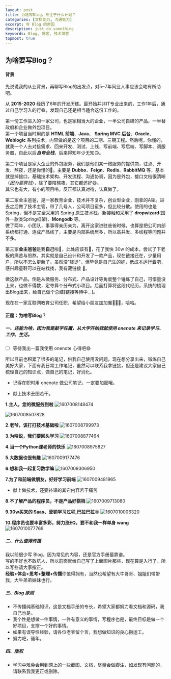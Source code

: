 ```yaml
---
layout: post
title: 为啥写Blog，专注于什么计划？
categories: [文档能力, 沟通能力]
excerpt: 写 Blog 的原因
description: just do something
keywords: Blog, 博客, 技术博客
topmost: true
---
```


## 为啥要写Blog？

#### 背景

先说说我的从业背景，再聊写Blog的出发点，对5~7年同业人事应该会略有所助吧。

从 **2015-2020** 经历了6年的开发历练。最开始并非IT专业出来的，工作1年后，通过自己学习入的行:smile:，发现自己还是相当适合这份工作的。

第一份工作进入的一家公司，也是家相当大的企业，一半公司自研的产品，一半替政府和企业做外包项目。  
第一个项目当时用的是 **HTML 前端**、**Java**、 **Spring MVC 后台**、**Oracle**、**Weblogic** 系列技术，内容做的是这个项目的二期、三期工程。然后呢，你懂的，就我一个人去对接需求、回来开发、测试、上线，写前端、写后端、写脚本、调服务器，自此以后***自夸全栈***，后来得知年少无知:upside_down_face:。 

第二个项目是家大企业的外包服务，我们是他们某一微服务的提供商，驻点、开发、熬夜，还是你懂的:rofl:。主要是 **Dubbo**、**Feign**、**Redis**、**RabbitMQ** 等，基本就是掉接口，基础技术架构、开发流程、沟通协调，因为是外包，接口文档很清晰（*因为要算钱*），除了要陪熬夜，其它都还好:smile:。       
其它也有大，有小的项目咯，反正都认真对待，认真做了。  

第二家金主爸爸，是一家教育企业，技术并不复杂，创业型企业，刚拿的A轮。进去之后做了技术主管，带了几号人，公司项目蛮多，但比较分散。使用的也是Spring，但不是完全采用的 Spring 原生技术栈，新接触和采用了 **dropwizard**(国外一款类Spring框架)、**Mongodb** 等。  
做了两年，小团队，事事得亲历亲为，离开这家进驻爸爸时候，也算是把公司内部系统都打通，连成产品线了，主要是内部系统居多，所以高并发、多线程等问题并不多。

第三家**金主爸爸**是我**自己**啦:clap:，此处应该有:clap:，花了我快 30w 的成本，尝试了下老板的痛苦与煎熬。其实就是自己设计和开发了一款产品，现在链接还在，少量用户，所以不怎么更新了。虽然没"钱途"，但毕竟是自己生的娃，低成本运行着吧，感兴趣童鞋可以在站找找，我有藏链接 :turkey:。

做这款产品，倒是从微服务、分布式、产品设计等角度整个锤炼了自己，可惜量没上来，也做不得数，定夺算个分布式小项目。后面打算将这段代经历，系统的梳理出Blog出来，给自己做个总结[链接等待中...]。

现在在一家互联网教育公司任职，希望给小朋友加加餐:bug::bug::bug:，哈哈。

#### 正题：为啥写Blog？

##### 一、还能为啥，因为我是敲字狂魔，从大学开始我就使用 onenote 来记录学习、工作、生活。  

- [ ] 等待我出一篇我使用 onenote 心得吧:smile:   

所以目前也积累了很多的笔记，供我自己使用没问题，现在想分享出来，锻炼自己美好大家，下面有我日常工作笔记，虽然可以联系我拿链接，但还是建议大家自己梳理自己的知识点，做自己的笔记，好消化。

- 记得在职时用 onenote 做公司笔记，一定要加密哦。

- 献上技术丑图若干。

**1.主人，您的微服务到啦**
![1607008148474](/images/posts/2020-12-03-why-blog-what-plan/1607008148474.png)

![1607008507828](/images/posts/2020-12-03-why-blog-what-plan/1607008507828.png)

**2.老爷，该打打技术基础啦**
![1607008799973](/images/posts/2020-12-03-why-blog-what-plan/1607008799973.png)

**3.为啥说，我们要回头学习**
![1607008877464](/images/posts/2020-12-03-why-blog-what-plan/1607008877464.png)

**4.当一个Python课老师的快乐**
![1607008975827](/images/posts/2020-12-03-why-blog-what-plan/1607008975827.png)

**5.大数据也很有趣**
![1607009177476](/images/posts/2020-12-03-why-blog-what-plan/1607009177476.png)

**6.想和我一起复习数学嘛**
![1607009306950](/images/posts/2020-12-03-why-blog-what-plan/1607009306950.png)

**7.为了和前端做朋友，好好学习前端**
![1607009481965](/images/posts/2020-12-03-why-blog-what-plan/1607009481965.png)

- 献上做技术，还要补课的其它内容若干痛苦

**8.不了解产品的程序员，不是产品好搭档**
![1607009713080](/images/posts/2020-12-03-why-blog-what-plan/1607009713080.png)

**9.30w买来的 Saas、营销学习过程,巴拉巴拉​**:cry:
![1607010006320](/images/posts/2020-12-03-why-blog-what-plan/1607010006320.png)

**10.程序员也要丰富多彩，努力涨EQ，要不和我一样单身 wang**
![1607010077769](/images/posts/2020-12-03-why-blog-what-plan/1607010077769.png)

##### 二、什么值得传播

我以前很少写 Blog，因为常见的内容，还是官方手册最靠谱。  
写的不好也不敢坑人，所以前面就给自己写了上面图片那些，现在算是入行了，所以写些请大家指正。  
**经验+体会+思考+整理+传播**你值得拥有，当然也希望有大牛哥哥、姐姐们带带我，大牛弟弟妹妹也行。

##### 三、Blog 原则

- 不传播纯基础知识，这是文档手册的专长，希望大家都努力看文档和源码，我自己也是。
- 我个性是想做一件事情，一件有意义的事情，写程序也是，最终目标是做一个好项目，支撑一个好的事情。
- 如果有误导性经验，请各位老爷留个言，我想做知识的良心搬运工。
- 努力吧，骚年。

##### 四、版权
- 学习中难免会用到网上的一些截图、文档，尽量会做脚注，如发现有问题的，请联系我我更正或删除。

